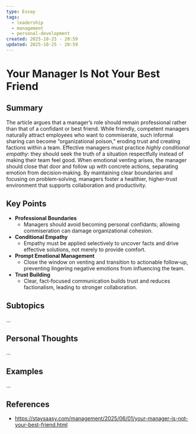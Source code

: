 ```yaml
---
type: Essay
tags:
  - leadership
  - management
  - personal-development
created: 2025-10-25 - 20:59
updated: 2025-10-25 - 20:59
---
```

# Your Manager Is Not Your Best Friend

## Summary

The article argues that a manager’s role should remain professional rather than that of a confidant or best friend. While friendly, competent managers naturally attract employees who want to commiserate, such informal sharing can become “organizational poison,” eroding trust and creating factions within a team. Effective managers must practice _highly conditional empathy_: they should seek the truth of a situation respectfully instead of making their team feel good. When emotional venting arises, the manager should close that door and follow up with concrete actions, separating emotion from decision‑making. By maintaining clear boundaries and focusing on problem‑solving, managers foster a healthier, higher‑trust environment that supports collaboration and productivity.

## Key Points

- **Professional Boundaries**
	- Managers should avoid becoming personal confidants; allowing commiseration can damage organizational cohesion.
- **Conditional Empathy**
	- Empathy must be applied selectively to uncover facts and drive effective solutions, not merely to provide comfort.
- **Prompt Emotional Management** 
	- Close the window on venting and transition to actionable follow‑up, preventing lingering negative emotions from influencing the team.
- **Trust Building** 
	- Clear, fact‑focused communication builds trust and reduces factionalism, leading to stronger collaboration.

## Subtopics

...

## Personal Thoughts

...

## Examples

...

## References

- https://staysaasy.com/management/2025/06/01/your-manager-is-not-your-best-friend.html
